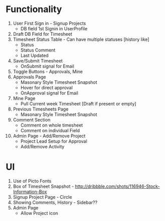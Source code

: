 # Functionality
1. User First Sign in - Signup Projects
    + DB field 1st Signin in UserProfile
2. Draft DB Field for Timesheet
3. Timesheet Status Table - Can have multiple statuses [history like]
    + Status
    + Status Comment
    + Last Updated
4. Save/Submit Timesheet 
    + OnSubmit signal for Email
5. Toggle Buttons - Approvals, Mine
6. Approvals Page
    + Masonary Style Timesheet Snapshot
    + Hover for direct approval
    + OnApproval signal for Email
7. Mine Page
    + Pull Current week Timesheet [Draft if present or empty]
8. Previous Timesheets Page
    + Masonary Style Timesheet Snapshot    
9. Comment Section
    + Comment on whole timesheet
    + Comment on individual Field
10. Admin Page - Add/Remove Project
    + Project Lead Setup for Approval
    + Add/Remove Activity

# UI
1. Use of Picto Fonts
2. Box of Timesheet Snapshot - http://dribbble.com/shots/116946-Stock-Information-Box
3. Signup Project Page - Circle
4. Showing Comments, History - Sidebar??    
5. Admin Page
    + Allow Project icon